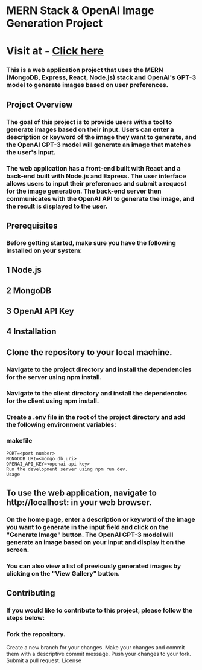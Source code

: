 # MERN Stack & OpenAI Image Generation Project

# Visit at - [Click here](https://image-generating-ai.netlify.app)

### This is a web application project that uses the MERN (MongoDB, Express, React, Node.js) stack and OpenAI's GPT-3 model to generate images based on user preferences.

## Project Overview

### The goal of this project is to provide users with a tool to generate images based on their input. Users can enter a description or keyword of the image they want to generate, and the OpenAI GPT-3 model will generate an image that matches the user's input.

### The web application has a front-end built with React and a back-end built with Node.js and Express. The user interface allows users to input their preferences and submit a request for the image generation. The back-end server then communicates with the OpenAI API to generate the image, and the result is displayed to the user.

## Prerequisites

### Before getting started, make sure you have the following installed on your system:

## 1 Node.js
## 2 MongoDB
## 3 OpenAI API Key
## 4 Installation

## Clone the repository to your local machine.
### Navigate to the project directory and install the dependencies for the server using npm install.
### Navigate to the client directory and install the dependencies for the client using npm install.
### Create a .env file in the root of the project directory and add the following environment variables:
### makefile

```console 
PORT=<port number>
MONGODB_URI=<mongo db uri>
OPENAI_API_KEY=<openai api key>
Run the development server using npm run dev.
Usage
```

## To use the web application, navigate to http://localhost:<port number> in your web browser.

### On the home page, enter a description or keyword of the image you want to generate in the input field and click on the "Generate Image" button. The OpenAI GPT-3 model will generate an image based on your input and display it on the screen.

### You can also view a list of previously generated images by clicking on the "View Gallery" button.

## Contributing

### If you would like to contribute to this project, please follow the steps below:

### Fork the repository.
Create a new branch for your changes.
Make your changes and commit them with a descriptive commit message.
Push your changes to your fork.
Submit a pull request.
License





